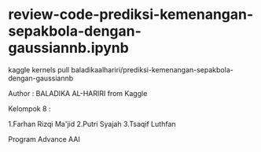 # review-code-prediksi-kemenangan-sepakbola-dengan-gaussiannb.ipynb
kaggle kernels pull baladikaalhariri/prediksi-kemenangan-sepakbola-dengan-gaussiannb



Author : BALADIKA AL-HARIRI from Kaggle

Kelompok 8 :

1.Farhan Rizqi Ma'jid
2.Putri Syajah
3.Tsaqif Luthfan

Program Advance AAI
